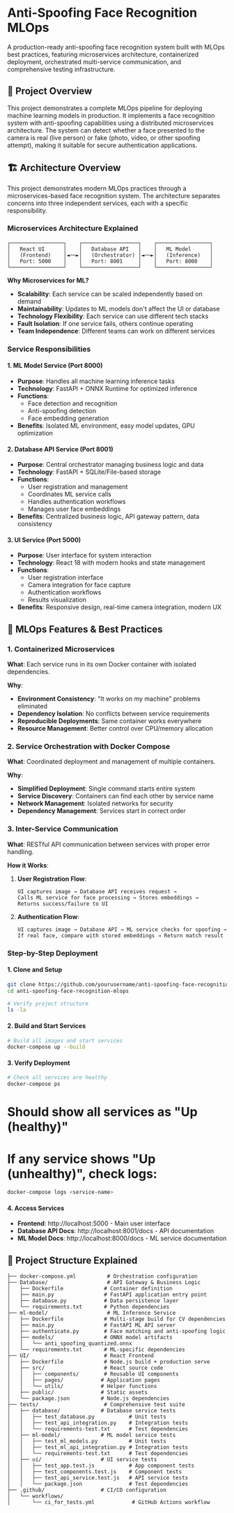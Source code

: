 # Anti-Spoofing Face Recognition MLOps

A production-ready anti-spoofing face recognition system built with MLOps best practices, featuring microservices architecture, containerized deployment, orchestrated multi-service communication, and comprehensive testing infrastructure.

## 🎯 Project Overview

This project demonstrates a complete MLOps pipeline for deploying machine learning models in production. It implements a face recognition system with anti-spoofing capabilities using a distributed microservices architecture. The system can detect whether a face presented to the camera is real (live person) or fake (photo, video, or other spoofing attempt), making it suitable for secure authentication applications.

## 🏗️ Architecture Overview

This project demonstrates modern MLOps practices through a microservices-based face recognition system. The architecture separates concerns into three independent services, each with a specific responsibility.

### Microservices Architecture Explained

```
┌─────────────────┐    ┌──────────────────┐    ┌─────────────────┐
│   React UI      │    │   Database API   │    │   ML Model      │
│   (Frontend)    │◄──►│   (Orchestrator) │◄──►│   (Inference)   │
│   Port: 5000    │    │   Port: 8001     │    │   Port: 8000    │
└─────────────────┘    └──────────────────┘    └─────────────────┘
```

**Why Microservices for ML?**
- **Scalability**: Each service can be scaled independently based on demand
- **Maintainability**: Updates to ML models don't affect the UI or database
- **Technology Flexibility**: Each service can use different tech stacks
- **Fault Isolation**: If one service fails, others continue operating
- **Team Independence**: Different teams can work on different services

### Service Responsibilities

#### 1. **ML Model Service (Port 8000)**
- **Purpose**: Handles all machine learning inference tasks
- **Technology**: FastAPI + ONNX Runtime for optimized inference
- **Functions**: 
  - Face detection and recognition
  - Anti-spoofing detection
  - Face embedding generation
- **Benefits**: Isolated ML environment, easy model updates, GPU optimization

#### 2. **Database API Service (Port 8001)**
- **Purpose**: Central orchestrator managing business logic and data
- **Technology**: FastAPI + SQLite/File-based storage
- **Functions**:
  - User registration and management
  - Coordinates ML service calls
  - Handles authentication workflows
  - Manages user face embeddings
- **Benefits**: Centralized business logic, API gateway pattern, data consistency

#### 3. **UI Service (Port 5000)**
- **Purpose**: User interface for system interaction
- **Technology**: React 18 with modern hooks and state management
- **Functions**:
  - User registration interface
  - Camera integration for face capture
  - Authentication workflows
  - Results visualization
- **Benefits**: Responsive design, real-time camera integration, modern UX

## 🚀 MLOps Features & Best Practices

### 1. **Containerized Microservices**

**What**: Each service runs in its own Docker container with isolated dependencies.

**Why**: 
- **Environment Consistency**: "It works on my machine" problems eliminated
- **Dependency Isolation**: No conflicts between service requirements
- **Reproducible Deployments**: Same container works everywhere
- **Resource Management**: Better control over CPU/memory allocation

### 2. **Service Orchestration with Docker Compose**

**What**: Coordinated deployment and management of multiple containers.

**Why**:
- **Simplified Deployment**: Single command starts entire system
- **Service Discovery**: Containers can find each other by service name
- **Network Management**: Isolated networks for security
- **Dependency Management**: Services start in correct order

### 3. **Inter-Service Communication**

**What**: RESTful API communication between services with proper error handling.

**How it Works**:
1. **User Registration Flow**:
   ```
   UI captures image → Database API receives request → 
   Calls ML service for face processing → Stores embeddings → 
   Returns success/failure to UI
   ```

2. **Authentication Flow**:
   ```
   UI captures image → Database API → ML service checks for spoofing → 
   If real face, compare with stored embeddings → Return match result
   ```

### Step-by-Step Deployment

#### 1. **Clone and Setup**
```bash
git clone https://github.com/yourusername/anti-spoofing-face-recognition-mlops.git
cd anti-spoofing-face-recognition-mlops

# Verify project structure
ls -la
```

#### 2. **Build and Start Services**
```bash
# Build all images and start services
docker-compose up --build
```
#### 3. **Verify Deployment**
```bash
# Check all services are healthy
docker-compose ps
```

# Should show all services as "Up (healthy)"
# If any service shows "Up (unhealthy)", check logs:
```bash
docker-compose logs <service-name>
```

#### 4. **Access Services**
- **Frontend**: http://localhost:5000 - Main user interface
- **Database API Docs**: http://localhost:8001/docs - API documentation  
- **ML Model Docs**: http://localhost:8000/docs - ML service documentation


## 📁 Project Structure Explained

```
├── docker-compose.yml          # Orchestration configuration
├── Database/                   # API Gateway & Business Logic
│   ├── Dockerfile             # Container definition
│   ├── main.py                # FastAPI application entry point
│   ├── database.py            # Data persistence layer
│   └── requirements.txt       # Python dependencies
├── ml-model/                   # ML Inference Service
│   ├── Dockerfile             # Multi-stage build for CV dependencies
│   ├── main.py                # FastAPI ML API server
│   ├── authenticate.py        # Face matching and anti-spoofing logic
│   ├── models/                # ONNX model artifacts
│   │   └── anti_spoofing_quantized.onnx
│   └── requirements.txt       # ML-specific dependencies
├── UI/                        # React Frontend
│   ├── Dockerfile             # Node.js build + production serve
│   ├── src/                   # React source code
│   │   ├── components/        # Reusable UI components
│   │   ├── pages/            # Application pages
│   │   └── utils/            # Helper functions
│   ├── public/               # Static assets
│   └── package.json          # Node.js dependencies
├── tests/                     # Comprehensive test suite
│   ├── database/             # Database service tests
│   │   ├── test_database.py           # Unit tests
│   │   ├── test_api_integration.py    # Integration tests
│   │   └── requirements-test.txt      # Test dependencies
│   ├── ml-model/             # ML model service tests
│   │   ├── test_ml_models.py          # Unit tests
│   │   ├── test_ml_api_integration.py # Integration tests
│   │   └── requirements-test.txt      # Test dependencies
│   ├── ui/                   # UI service tests
│   │   ├── test_app.test.js           # App component tests
│   │   ├── test_components.test.js    # Component tests
│   │   ├── test_api_service.test.js   # API service tests
│   │   └── package.json               # Test dependencies
├── .github/                  # CI/CD configuration
│   └── workflows/
│       └── ci_for_tests.yml            # GitHub Actions workflow
```
